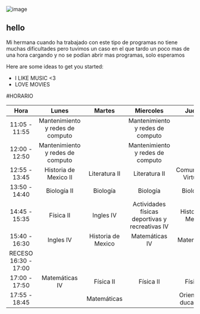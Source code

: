 ![image](https://user-images.githubusercontent.com/113820547/218565665-fb237c5d-6f9b-4764-b351-4999b80ca08b.png)

## **hello**

Mi hermana cuando ha trabajado con este tipo de programas no tiene muchas dificultades pero tuvimos un caso en el que tardo un poco mas de una hora cargando y no se podían abrir mas programas, solo esperamos 

Here are some ideas to get you started:

-  I LIKE MUSIC <3
-  LOVE MOVIES

#HORARIO


|       **Hora**       |             **Lunes**             |     **Martes**     |                   **Miercoles**                  |        **Jueves**       |      **Viernes**      |
|:--------------------:|:---------------------------------:|:------------------:|:------------------------------------------------:|:-----------------------:|:---------------------:|
|     11:05 - 11:55    | Mantenimiento y redes  de computo |                    |         Mantenimiento y redes  de computo        |                         |                       |
|     12:00 - 12:50    | Mantenimiento y redes  de computo |                    |         Mantenimiento y redes  de computo        |                         | Comunidades Virtuales |
|     12:55 - 13:45    |       Historia de Mexico II       |    Literatura II   |                   Literatura II                  |  Comunidades Virtuales  | Comunidades Virtuales |
|     13:50 - 14:40    |            Biología II            |      Biología      |                     Biología                     |       Biología II       |     Literatura II     |
|     14:45 - 15:35    |             Física II             |      Ingles IV     | Actividades físicas deportivas y  recreativas IV |    Historia de Mexico   |     Matemáticas IV    |
|     15:40 - 16:30    |             Ingles IV             | Historia de Mexico |                  Matemáticas IV                  |       Matemáticas       |       Ingles IV       |
| RECESO 16:30 - 17:00 |                                   |                    |                                                  |                         |                       |
|     17:00 - 17:50    |           Matemáticas IV          |      Física II     |                     Física II                    |        Física II        |       Física II       |
|     17:55 - 18:45    |                                   |     Matemáticas    |                                                  | Orientación ducativa IV |                       |
